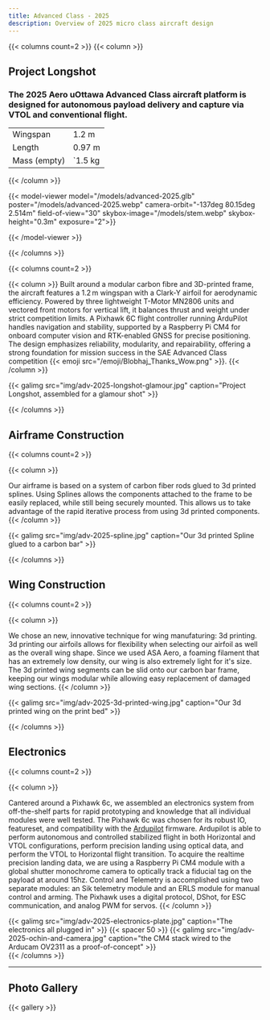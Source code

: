 ```yaml
---
title: Advanced Class - 2025
description: Overview of 2025 micro class aircraft design
---
```


{{< columns count=2 >}}
{{< column >}}
## Project Longshot
### The 2025 Aero uOttawa Advanced Class aircraft platform is designed for autonomous payload delivery and capture via VTOL and conventional flight.

|              |          | 
| ------       | ------   |  
| Wingspan     | 1.2 m    | 
| Length       | 0.97 m   | 
| Mass (empty) | `1.5 kg  |

{{< /column >}}

{{< model-viewer model="/models/advanced-2025.glb" poster="/models/advanced-2025.webp" camera-orbit="-137deg 80.15deg 2.514m" field-of-view="30" skybox-image="/models/stem.webp" skybox-height="0.3m" exposure="2">}}



{{< /model-viewer >}}

{{< /columns >}}



{{< columns count=2 >}}

{{< column >}}
Built around a modular carbon fibre and 3D-printed frame, the aircraft features a 1.2 m wingspan with a Clark-Y airfoil for aerodynamic efficiency. Powered by three lightweight T-Motor MN2806 units and vectored front motors for vertical lift, it balances thrust and weight under strict competition limits. A Pixhawk 6C flight controller running ArduPilot handles navigation and stability, supported by a Raspberry Pi CM4 for onboard computer vision and RTK-enabled GNSS for precise positioning. The design emphasizes reliability, modularity, and repairability, offering a strong foundation for mission success in the SAE Advanced Class competition {{< emoji src="/emoji/Blobhaj_Thanks_Wow.png" >}}.
{{< /column >}}

{{< galimg src="img/adv-2025-longshot-glamour.jpg" caption="Project Longshot, assembled for a glamour shot" >}}

{{< /columns >}}

## Airframe Construction

{{< columns count=2 >}}

{{< column >}}

Our airframe is based on a system of carbon fiber rods glued to 3d printed splines. Using Splines allows the components attached to the frame to be easily replaced, while still being securely mounted. This allows us to take advantage of the rapid iterative process from using 3d printed components.
{{< /column >}}

{{< galimg src="img/adv-2025-spline.jpg" caption="Our 3d printed Spline glued to a carbon bar" >}}

{{< /columns >}}




## Wing Construction

{{< columns count=2 >}}

{{< column >}}

We chose an new, innovative technique for wing manufaturing: 3d printing. 3d printing our airfoils allows for flexibility when selecting our airfoil as well as the overall wing shape. Since we used ASA Aero, a foaming filament that has an extremely low density, our wing is also extremely light for it's size. The 3d printed wing segments can be slid onto our carbon bar frame, keeping our wings modular while allowing easy replacement of damaged wing sections.
{{< /column >}}

{{< galimg src="img/adv-2025-3d-printed-wing.jpg" caption="Our 3d printed wing on the print bed" >}}

{{< /columns >}}



## Electronics

{{< columns count=2 >}}

{{< column >}}

Cantered around a Pixhawk 6c, we assembled an electronics system from off-the-shelf parts for rapid prototyping and knowledge that all individual modules were well tested. The Pixhawk 6c was chosen for its robust IO, featureset, and compatibility with the [Ardupilot](https://ardupilot.org/) firmware. Ardupilot is able to perform autonomous and controlled stabilized flight in both Horizontal and VTOL configurations, perform precision landing using optical data, and perform the VTOL to Horizontal flight transition. To acquire the realtime precision landing data, we are using a Raspberry Pi CM4 module with a global shutter monochrome camera to optically track a fiducial tag on the payload at around 15hz. Control and Telemetry is accomplished using two separate modules: an Sik telemetry module and an ERLS module for manual control and arming. The Pixhawk uses a digital protocol, DShot, for ESC communication, and analog PWM for servos.
{{< /column >}}
<div>
{{< galimg src="img/adv-2025-electronics-plate.jpg" caption="The electronics all plugged in" >}}
{{< spacer 50 >}}
{{< galimg src="img/adv-2025-ochin-and-camera.jpg" caption="the CM4 stack wired to the Arducam OV2311 as a proof-of-concept" >}}
</div>
{{< /columns >}}

---

## Photo Gallery
{{< gallery >}} 
